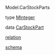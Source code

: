 Model.CarStockParts

type [MInteger](Model-CarStockParts.html#t:MInteger)

data [CarStockPart](Model-CarStockParts.html#t:CarStockPart)

[relation](Model-CarStockParts.html#v:relation)

[schema](Model-CarStockParts.html#v:schema)
